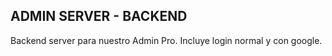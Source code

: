 ## ADMIN SERVER - BACKEND

Backend server para nuestro Admin Pro. Incluye login normal y con google.